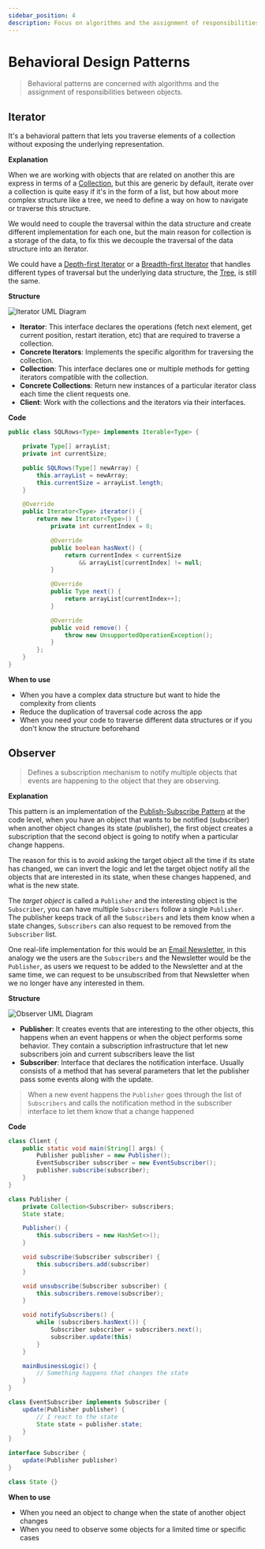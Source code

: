 ```yaml
---
sidebar_position: 4
description: Focus on algorithms and the assignment of responsibilities between objects
---
```


# Behavioral Design Patterns

> Behavioral patterns are concerned with algorithms and the assignment of
> responsibilities between objects.

## Iterator

It's a behavioral pattern that lets you traverse elements of a collection
without exposing the underlying representation.

**Explanation**

When we are working with objects that are related on another this are express
in terms of a
[Collection](<https://en.wikipedia.org/wiki/Collection_(abstract_data_type)>),
but this are generic by default, iterate over a collection is quite easy if
it's in the form of a list, but how about more complex structure like a tree,
we need to define a way on how to navigate or traverse this structure.

We would need to couple the traversal within the data structure and create
different implementation for each one, but the main reason for collection is
a storage of the data, to fix this we decouple the traversal of the data
structure into an iterator.

We could have a [Depth-first Iterator](https://www.geeksforgeeks.org/depth-first-search-or-dfs-for-a-graph/) or a [Breadth-first Iterator](https://www.geeksforgeeks.org/breadth-first-search-or-bfs-for-a-graph/) that handles
different types of traversal but the underlying data
structure, the [Tree](https://www.javatpoint.com/tree), is still the same.

**Structure**

![Iterator UML Diagram](./images/iterator.png)

- **Iterator**: This interface declares the operations (fetch next element,
  get current position, restart iteration, etc) that are required to traverse
  a collection.
- **Concrete Iterators**: Implements the specific algorithm for traversing
  the collection.
- **Collection**: This interface declares one or multiple methods for getting
  iterators compatible with the collection.
- **Concrete Collections**: Return new instances of a particular iterator
  class each time the client requests one.
- **Client**: Work with the collections and the iterators via their interfaces.

**Code**

```java
public class SQLRows<Type> implements Iterable<Type> {

	private Type[] arrayList;
	private int currentSize;

	public SQLRows(Type[] newArray) {
		this.arrayList = newArray;
		this.currentSize = arrayList.length;
	}

	@Override
	public Iterator<Type> iterator() {
		return new Iterator<Type>() {
			private int currentIndex = 0;

			@Override
			public boolean hasNext() {
				return currentIndex < currentSize
					&& arrayList[currentIndex] != null;
			}

			@Override
			public Type next() {
				return arrayList[currentIndex++];
			}

			@Override
			public void remove() {
				throw new UnsupportedOperationException();
			}
		};
	}
}
```

**When to use**

- When you have a complex data structure but want to hide the complexity
  from clients
- Reduce the duplication of traversal code across the app
- When you need your code to traverse different data structures or if you
  don't know the structure beforehand

## Observer

> Defines a subscription mechanism to notify multiple objects that events are
> happening to the object that they are observing.

**Explanation**

This pattern is an implementation of the
[Publish-Subscribe Pattern](https://ably.com/topic/pub-sub) at the code level,
when you have an object that wants to be notified (subscriber) when another
object changes its state (publisher), the first object creates a subscription
that the second object is going to notify when a particular change happens.

The reason for this is to avoid asking the target object all the time if its
state has changed, we can invert the logic and let the target object notify
all the objects that are interested in its state, when these changes happened,
and what is the new state.

The _target object_ is called a `Publisher` and the interesting object is
the `Subscriber`, you can have multiple `Subscribers` follow a single
`Publisher`. The publisher keeps track of all the `Subscribers` and lets them
know when a state changes, `Subscribers` can also request to be removed from
the `Subscriber` list.

One real-life implementation for this would be an
[Email Newsletter](https://www.campaignmonitor.com/resources/knowledge-base/what-is-an-email-newsletter/), in this analogy we
the users are the `Subscribers` and the Newsletter would be the `Publisher`,
as users we request to be added to the Newsletter and at the same time, we
can request to be unsubscribed from that Newsletter when we no longer have
any interested in them.

**Structure**

![Observer UML Diagram](./images/observer.png)

- **Publisher**: It creates events that are interesting to the other objects,
  this happens when an event happens or when the object performs some behavior.
  They contain a subscription infrastructure that let new subscribers join and
  current subscribers leave the list
- **Subscriber**: Interface that declares the notification interface. Usually
  consists of a method that has several parameters that let the publisher pass
  some events along with the update.

> When a new event happens the `Publisher` goes through the list of
> `Subscribers` and calls the notification method in the subscriber interface
> to let them know that a change happened

**Code**

```java
class Client {
	public static void main(String[] args) {
		Publisher publisher = new Publisher();
		EventSubscriber subscriber = new EventSubscriber();
		publisher.subscribe(subscriber);
	}
}

class Publisher {
	private Collection<Subscriber> subscribers;
	State state;

	Publisher() {
		this.subscribers = new HashSet<>();
	}

	void subscribe(Subscriber subscriber) {
		this.subscribers.add(subscriber)
	}

	void unsubscribe(Subscriber subscriber) {
		this.subscribers.remove(subscriber);
	}

	void notifySubscribers() {
		while (subscribers.hasNext()) {
			Subscriber subscriber = subscribers.next();
			subscriber.update(this)
		}
	}

	mainBusinessLogic() {
		// Something happens that changes the state
	}
}

class EventSubscriber implements Subscriber {
	update(Publisher publisher) {
		// I react to the state
		State state = publisher.state;
	}
}

interface Subscriber {
	update(Publisher publisher)
}

class State {}
```

**When to use**

- When you need an object to change when the state of another object changes
- When you need to observe some objects for a limited time or specific cases
